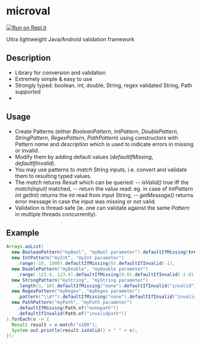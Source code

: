 # microval
[![Run on Repl.it](https://repl.it/badge/github/tpitner/microval)](https://repl.it/github/tpitner/microval)

Ultra lightweight Java/Android validation framework 

## Description
- Library for conversion and validation 
- Extremely simple & easy to use
- Strongly typed: boolean, int, double, String, regex validated String, Path supported
- 

## Usage
- Create Patterns (either _BooleanPattern_, _IntPattern_, _DoublePattern_, _StringPattern_, _RegexPattern_, _PathPattern_) using constructors with Pattern _name_ and _description_ which is used to indicate errors in missing or invalid.
- Modify them by adding default values (_defaultIfMissing_, _defaultIfInvalid_).
- You may use patterns to _match_ String inputs, i.e. convert and validate them to resulting typed values. 
- The _match_ returns _Result_ which can be queried:
-- _isValid()_ true iff the _match(input)_ matched,
-- return the value read: eg. in case of _IntPattern_ _int getInt)_ returns the int read from input String,
-- _getMessage()_ returns error message in case the input was missing or not valid. 
- Validation is thread-safe (ie. one can validate against the same _Pattern_ in multiple threads concurrently).

## Example

```java
Arrays.asList(
  new BooleanPattern("myBool", "myBool parameter").defaultIfMissing(true),
  new IntPattern("myInt", "myInt parameter")
    .range(-10, 1000).defaultIfMissing(0).defaultIfInvalid(-1),
  new DoublePattern("myDouble", "myDouble parameter")
    .range(-123.4, 123.4).defaultIfMissing(0.0).defaultIfInvalid(-1.0),
  new StringPattern("myString", "myString parameter")
    .length(1, 10).defaultIfMissing("none").defaultIfInvalid("invalid"),
  new RegexPattern("myRegex", "myRegex parameter")
    .pattern("\\d*").defaultIfMissing("none").defaultIfInvalid("invalid"),
  new PathPattern("myPath", "myPath parameter")
    .defaultIfMissing(Path.of("nonepath"))
    .defaultIfInvalid(Path.of("invalidpath"))
).forEach(v -> {
  Result result = v.match("x100");
  System.out.println(result.isValid() + " " + v);
});
```

